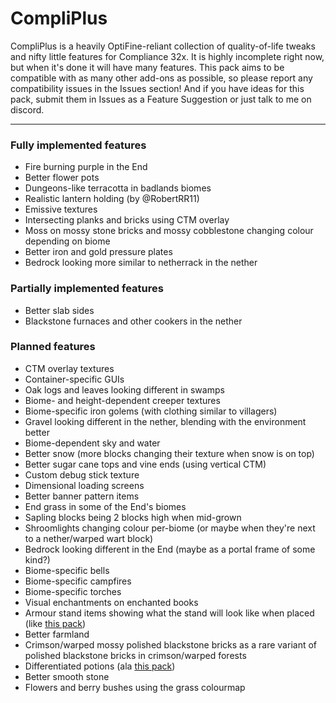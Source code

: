 # CompliPlus
CompliPlus is a heavily OptiFine-reliant collection of quality-of-life tweaks and nifty little features for Compliance 32x. It is highly incomplete right now, but when it's done it will have many features. This pack aims to be compatible with as many other add-ons as possible, so please report any compatibility issues in the Issues section! And if you have ideas for this pack, submit them in Issues as a Feature Suggestion or just talk to me on discord.
_________________
### Fully implemented features
- Fire burning purple in the End
- Better flower pots 
- Dungeons-like terracotta in badlands biomes
- Realistic lantern holding (by @RobertRR11)
- Emissive textures
- Intersecting planks and bricks using CTM overlay
- Moss on mossy stone bricks and mossy cobblestone changing colour depending on biome
- Better iron and gold pressure plates
- Bedrock looking more similar to netherrack in the nether
### Partially implemented features
- Better slab sides
- Blackstone furnaces and other cookers in the nether
### Planned features 
- CTM overlay textures 
- Container-specific GUIs
- Oak logs and leaves looking different in swamps
- Biome- and height-dependent creeper textures
- Biome-specific iron golems (with clothing similar to villagers)
- Gravel looking different in the nether, blending with the environment better
- Biome-dependent sky and water
- Better snow (more blocks changing their texture when snow is on top)
- Better sugar cane tops and vine ends (using vertical CTM)
- Custom debug stick texture
- Dimensional loading screens
- Better banner pattern items
- End grass in some of the End's biomes
- Sapling blocks being 2 blocks high when mid-grown
- Shroomlights changing colour per-biome (or maybe when they're next to a nether/warped wart block)
- Bedrock looking different in the End (maybe as a portal frame of some kind?)
- Biome-specific bells
- Biome-specific campfires
- Biome-specific torches
- Visual enchantments on enchanted books
- Armour stand items showing what the stand will look like when placed (like [this pack](https://www.curseforge.com/minecraft/texture-packs/better-stands))
- Better farmland
- Crimson/warped mossy polished blackstone bricks as a rare variant of polished blackstone bricks in crimson/warped forests
- Differentiated potions (ala [this pack](https://www.curseforge.com/minecraft/texture-packs/color-corkination))
- Better smooth stone
- Flowers and berry bushes using the grass colourmap
